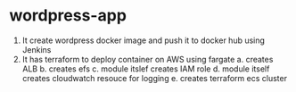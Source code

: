 # wordpress-app
1. It create wordpress docker image and push it to docker hub using Jenkins
2. It has terraform to deploy container on AWS using fargate 
   a. creates ALB 
   b. creates efs
   c. module itslef creates IAM role 
   d. module itself creates cloudwatch resouce for logging
   e. creates terraform ecs cluster 
